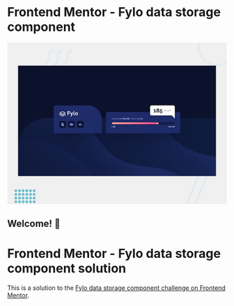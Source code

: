 # Frontend Mentor - Fylo data storage component

![Design preview for the Fylo data storage component coding challenge](./design/desktop-preview.jpg)

## Welcome! 👋

# Frontend Mentor - Fylo data storage component solution

This is a solution to the [Fylo data storage component challenge on Frontend Mentor](https://www.frontendmentor.io/challenges/fylo-data-storage-component-1dZPRbV5n).
